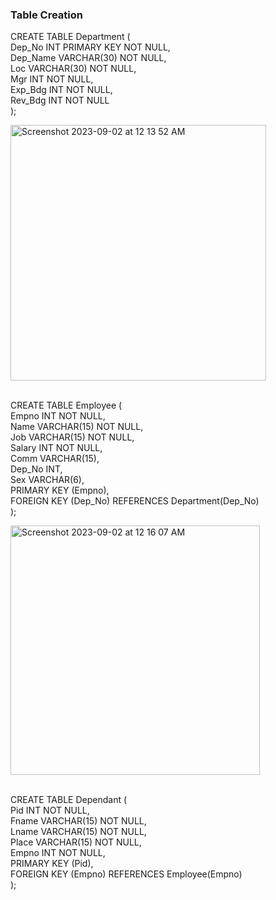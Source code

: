 ### Table Creation
CREATE TABLE Department (
<br>    Dep_No INT PRIMARY KEY NOT NULL,
<br>    Dep_Name VARCHAR(30) NOT NULL,
<br>    Loc VARCHAR(30) NOT NULL,
<br>    Mgr INT NOT NULL,
<br>    Exp_Bdg INT NOT NULL,
<br>    Rev_Bdg INT NOT NULL
<br>);

<img width="409" alt="Screenshot 2023-09-02 at 12 13 52 AM" src="https://github.com/AnnaTheSloth284/S5_KTU_DBMS_Lab/assets/112563080/d3aad4b6-6aa7-46a9-8709-8bed6ec32386">

<br>CREATE TABLE Employee (
<br>    Empno INT NOT NULL,
<br>    Name VARCHAR(15) NOT NULL,
<br>    Job VARCHAR(15) NOT NULL,
<br>    Salary INT NOT NULL,
<br>    Comm VARCHAR(15),
<br>    Dep_No INT,
<br>    Sex VARCHAR(6),
<br>    PRIMARY KEY (Empno),
<br>    FOREIGN KEY (Dep_No) REFERENCES Department(Dep_No)
<br>);

<img width="399" alt="Screenshot 2023-09-02 at 12 16 07 AM" src="https://github.com/AnnaTheSloth284/S5_KTU_DBMS_Lab/assets/112563080/d2306f6e-ec9a-4066-9c40-4156d1a9bdfa">

<br>CREATE TABLE Dependant (
<br>    Pid INT NOT NULL,
<br>    Fname VARCHAR(15) NOT NULL,
<br>    Lname VARCHAR(15) NOT NULL,
<br>    Place VARCHAR(15) NOT NULL,
<br>    Empno INT NOT NULL,
<br>    PRIMARY KEY (Pid),
<br>    FOREIGN KEY (Empno) REFERENCES Employee(Empno)
<br>);

